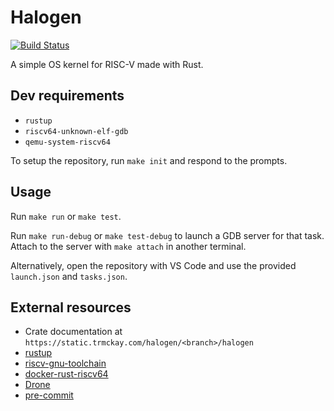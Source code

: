 # Halogen

[![Build Status](https://drone.trmckay.com/api/badges/tm/halogen/status.svg)](https://drone.trmckay.com/tm/halogen)

A simple OS kernel for RISC-V made with Rust.

## Dev requirements

- `rustup`
- `riscv64-unknown-elf-gdb`
- `qemu-system-riscv64`

To setup the repository, run `make init` and respond to the prompts.

## Usage

Run `make run` or `make test`.

Run `make run-debug` or `make test-debug` to launch a GDB server for that task. Attach to the
server with `make attach` in another terminal.

Alternatively, open the repository with VS Code and use the provided `launch.json` and `tasks.json`.

## External resources

- Crate documentation at `https://static.trmckay.com/halogen/<branch>/halogen`
- [rustup](https://rustup.rs)
- [riscv-gnu-toolchain](https://github.com/riscv-collab/riscv-gnu-toolchain)
- [docker-rust-riscv64](https://git.trmckay.com/tm/docker-rust-riscv64)
- [Drone](https://drone.io)
- [pre-commit](https://pre-commit.com)
